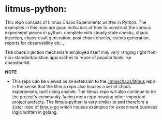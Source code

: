 # litmus-python: 

This repo consists of Litmus Chaos Experiments written in Python. The examples in this repo are good indicators 
of how to construct the various experiment pieces in python: complete with steady state checks, chaos injection, 
chaosresult generation, post chaos checks, events generation, reports for observability etc.., 

The chaos injection mechanism employed itself may vary ranging right from non-standard/custom approaches to reuse of
popular tools like chaostoolkit. 

**NOTE**

- This repo can be viewed as an extension to the [litmuschaos/litmus](https://github.com/litmuschaos/litmus) repo
  in the sense that the litmus repo also houses a set of chaos experiments, built using ansible. The litmus repo 
  will also continue to be the project's community-facing meta repo housing other important project arefacts. 
  The litmus-python is very similar to and therefore a sister repo of [litmus-go](https://github.com/litmuschaos/litmus-go) 
  which houses examples for experiment business logic written in golang. 


